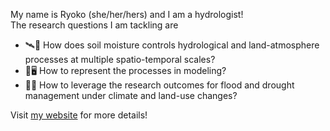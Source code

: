 My name is Ryoko (she/her/hers) and I am a hydrologist!  
The research questions I am tackling are
- 🛰️🌱 How does soil moisture controls hydrological and land-atmosphere processes at multiple spatio-temporal scales?
- 💭🖥️ How to represent the processes in modeling?
- 🌊🤝 How to leverage the research outcomes for flood and drought management under climate and land-use changes?

Visit [my website](http://rarakihydro.com) for more details! 

<!--
**RY4GIT/RY4GIT** is a ✨ _special_ ✨ repository because its `README.md` (this file) appears on your GitHub profile.

Here are some ideas to get you started:

- 🔭 I’m currently working on ...
- 🌱 I’m currently learning ...
- 👯 I’m looking to collaborate on ...
- 🤔 I’m looking for help with ...
- 💬 Ask me about ...
- 📫 How to reach me: ...
- 😄 Pronouns: ...
- ⚡ Fun fact: ...
-->
